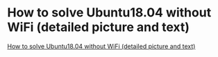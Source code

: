# How to solve Ubuntu18.04 without WiFi (detailed picture and text)
[How to solve Ubuntu18.04 without WiFi (detailed picture and text)](https://aiwithcloud.com/2022/09/15/how_to_solve_ubuntu18-04_without_wifi_detailed_picture_and_text/)